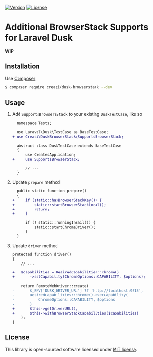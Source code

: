 [![Version](https://img.shields.io/packagist/v/creasi/dusk-browserstack?style=flat-square)](https://packagist.org/packages/creasi/dusk-browserstack)
[![License](https://img.shields.io/packagist/l/creasi/dusk-browserstack?style=flat-square)](https://github.com/creasico/laravel-dusk-browserstack/blob/master/LICENSE)

# Additional BrowserStack Supports for Laravel Dusk

**WIP**

## Installation

Use [Composer](https://getcomposer.org/)

```bash
$ composer require creasi/dusk-browserstack --dev
```

## Usage

1. Add `SupportsBrowsersStack` to your existing `DuskTestCase`, like so

   ```diff
     namespace Tests;
  
     use Laravel\Dusk\TestCase as BaseTestCase;
   + use Creasi\DuskBrowserStack\SupportsBrowserStack;
   
     abstract class DuskTestCase extends BaseTestCase
     {
         use CreatesApplication;
   +     use SupportsBrowserStack;
  
         // ...
     }
   ```

2. Update `prepare` method

   ```diff
     public static function prepare()
     {
   +     if (static::hasBrowserStackKey()) {
   +         static::startBrowserStackLocal();
   +         return;
   +     }
   
         if (! static::runningInSail()) {
             static::startChromeDriver();
         }
     }
   ```

1. Update `driver` method

     ```diff
     protected function driver()
     {
         // ...

    +   $capabilities = DesiredCapabilities::chrome()
    +       ->setCapability(ChromeOptions::CAPABILITY, $options);
         
         return RemoteWebDriver::create(
    -       $_ENV['DUSK_DRIVER_URL'] ?? 'http://localhost:9515',
    -       DesiredCapabilities::chrome()->setCapability(
    -           ChromeOptions::CAPABILITY, $options
    -       )
    +       $this->getDriverURL(),
    +       $this->withBrowserStackCapabilities($capabilities)
         );
     }
     ```
## License

This library is open-sourced software licensed under [MIT license](LICENSE).
